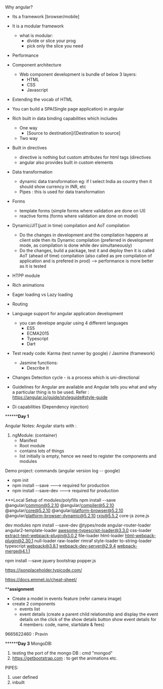 Why angular?
- Its a framework [browser/mobile]

- It is a modular framework
	- what is modular:
		- divide or slice your prog
		- pick only the slice you need
		
- Performance

- Component architecture
	- Web component development is bundle of below 3 layers:
		- HTML
		- CSS
		- Javascript
	
- Extending the vocab of HTML

- You can build a SPA(Single page application) in angular

- Rich built in data binding capabilities which includes
	- One way
		- [Source to destination]/[Destination to source]
	- Two way

- Built in directives
	- directive is nothing but custom attributes for html tags (directives
	- angular also provides built in custom elements
	
- Data transformation
	- dynamic data transformation eg: if I select India as country then it should show currency in INR, etc
	- Pipes : this is used for data transformation
	
- Forms
	- template forms (simple forms where validation are done on UI)
	- reactive forms (forms where validation are done on model)
	
- Dynamic/JIT(just in time) compilation and AoT compilation
	- Do the changes in development and the compilation happens at client side then its Dynamic compilation (preferred in development mode, as compilation is done while dev simultaneously)
	- Do the changes, build a package, test it and deploy then it is called AoT (ahead of time) compilation (also called as pre compilation of application and is prefered in prod) --> performance is more better as it is tested

- HTPP module

- Rich animations

- Eager loading vs Lazy loading

- Routing

- Language support for angular application development
	- you can develope angular using 4 different languages
		- ES5
		- ECMA2015
		- Typescript
		- Dart

- Test ready code: Karma (test runner by google) / Jasmine (framework)
	- Jasmine functions:
		- Describe It

- Changes Detection cycle - is a process which is uni-directional

- Guidelines for Angular are available and Angular tells you what and why a particular thing is to be used. Refer : https://angular.io/guide/styleguide#style-guide

- Di capabilities (Dependency injection)

****************************************************************Day 1**********************************************************

Angular Notes:
Angular starts with :
1. ngModule: (container)
	- Manifest
	- Root module
	- contains lots of things
	- list initially is empty, hence we need to register the components and modules
		
		
Demo project: commands (angular version log -- google)
- npm init
- npm install --save ---> required for production
- npm install --save-dev ---> required for production

***Local Setup of modules/polyfills
npm install --save @angular/common@5.2.10 @angular/compiler@5.2.10 @angular/core@5.2.10 @angular/platform-browser@5.2.10 @angular/platform-browser-dynamic@5.2.10 rxjs@5.5.2 core-js zone.js

dev modules
npm install --save-dev @types/node angular-router-loader angular2-template-loader awesome-typescript-loader@3.3.0 css-loader extract-text-webpack-plugin@3.0.2 file-loader html-loader html-webpack-plugin@2.30.1 null-loader raw-loader rimraf style-loader to-string-loader typescript webpack@3.8.1 webpack-dev-server@2.9.4 webpack-merge@4.1.1

npm install --save jquery bootstrap popper.js

https://jsonplaceholder.typicode.com/

https://docs.emmet.io/cheat-sheet/

************assignment**********
- Create a model in events feature (refer camera image)
- create 2 components
	- events list 
	- event details
	(create a parent child relationship and display the event details on the click of the show details button show event details for 4 members:
		code, name, startdate & fees)
		
9665622460 : Pravin

****************************************************************Day 3**********************************************************
MongoDB: 
1. testing the port of the mongo DB : cmd "mongod"
2. https://getbootstrap.com : to get the animations etc.

PIPES:
1. user defined
2. inbuilt
